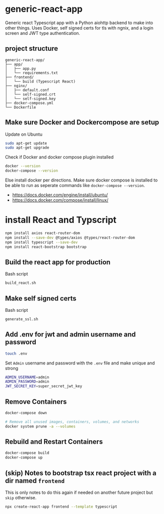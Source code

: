 # generic-react-app
Generic react Typescript app with a Python aiohttp backend to make into other things. Uses Docker, self signed certs for tls with ngnix, and a login screen and JWT type authentication.

## project structure
```
generic-react-app/
├── app/
│   ├── app.py
│   └── requirements.txt
├── frontend/
│   └── build (Typescript React)
├── nginx/
│   ├── default.conf
│   └── self-signed.crt
│   └── self-signed.key
├── docker-compose.yml
└── Dockerfile
```


## Make sure Docker and Dockercompose are setup
Update on Ubuntu
```bash
sudo apt-get update
sudo apt-get upgrade
```
Check if Docker and docker compose plugin installed
```bash
docker --version
docker-compose --version
```
Else install docker per directions. Make sure docker compose is installed to be able to run as seperate commands like `docker-compose --version`.
* https://docs.docker.com/engine/install/ubuntu/
* https://docs.docker.com/compose/install/linux/


# install React and Typscript
```bash
npm install axios react-router-dom
npm install --save-dev @types/axios @types/react-router-dom
npm install typescript --save-dev
npm install react-bootstrap bootstrap

```
## Build the react app for production
Bash script
```bash
build_react.sh
```

## Make self signed certs
Bash script
```bash
generate_ssl.sh
```


## Add .env for jwt and admin username and password
```bash
touch .env
```

Set `Admin` username and password with the `.env` file and make unique and strong
```bash
ADMIN_USERNAME=admin
ADMIN_PASSWORD=admin
JWT_SECRET_KEY=super_secret_jwt_key
```

## Remove Containers
```bash
docker-compose down

# Remove all unused images, containers, volumes, and networks
docker system prune -a --volumes
```

## Rebuild and Restart Containers
```bash
docker-compose build
docker-compose up
```

## (skip) Notes to bootstrap tsx react project with a dir named `frontend`
This is only notes to do this again if needed on another future project but `skip` otherwise.
```bash
npx create-react-app frontend --template typescript
```